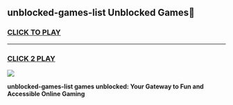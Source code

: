
## unblocked-games-list Unblocked Games👋
<h3>
<a href="https://news.freeplayer.one?title=unblocked-games-list&ref=16F">CLICK TO PLAY</a></h3>
<hr>

<h3>
<a href="https://news.freeplayer.one?title=unblocked-games-list&ref=16F">CLICK 2 PLAY</a>
  
</h3>

<a href="https://news.freeplayer.one?title=unblocked-games-list&ref=16F/"><img src="https://clearcache.store/games.png"></a>


**unblocked-games-list games unblocked: Your Gateway to Fun and Accessible Online Gaming**
